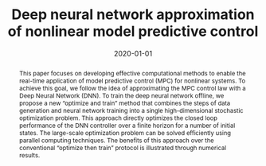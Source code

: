 ---
title: "Deep neural network approximation of nonlinear model predictive control"
tags: []
authors: ['Yankai Cao', 'R Bhushan Gopaluni']
publication_types: []
publication: "*IFAC-PapersOnLine 53, 11319-11324*"
abstract: "This paper focuses on developing effective computational methods to enable the real-time application of model predictive control (MPC) for nonlinear systems. To achieve this goal, we follow the idea of approximating the MPC control law with a Deep Neural Network (DNN). To train the deep neural network offline, we propose a new “optimize and train” method that combines the steps of data generation and neural network training into a single high-dimensional stochastic optimization problem. This approach directly optimizes the closed loop performance of the DNN controller over a finite horizon for a number of initial states. The large-scale optimization problem can be solved efficiently using parallel computing techniques. The benefits of this approach over the conventional “optimize then train” protocol is illustrated through numerical results."
date: "2020-01-01"
publishDate: "2020-01-01"
url_pdf: "https://dais.chbe.ubc.ca/assets/preprints/IFAC20_3818_FI.pdf"
featured: false
projects: []
slides: ""
---
